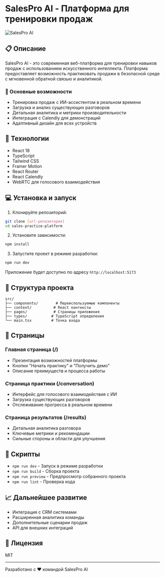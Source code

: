 # SalesPro AI - Платформа для тренировки продаж

![SalesPro AI](https://images.unsplash.com/photo-1552581234-26160f608093?auto=format&fit=crop&q=80&w=1200)

## 📋 Описание

SalesPro AI - это современная веб-платформа для тренировки навыков продаж с использованием искусственного интеллекта. Платформа предоставляет возможность практиковать продажи в безопасной среде с мгновенной обратной связью и аналитикой.

### 🌟 Основные возможности

- Тренировка продаж с ИИ-ассистентом в реальном времени
- Загрузка и анализ существующих разговоров
- Детальная аналитика и метрики производительности
- Интеграция с Calendly для демонстраций
- Адаптивный дизайн для всех устройств

## 🚀 Технологии

- React 18
- TypeScript
- Tailwind CSS
- Framer Motion
- React Router
- React Calendly
- WebRTC для голосового взаимодействия

## 💻 Установка и запуск

1. Клонируйте репозиторий:
```bash
git clone [url-репозитория]
cd sales-practice-platform
```

2. Установите зависимости:
```bash
npm install
```

3. Запустите проект в режиме разработки:
```bash
npm run dev
```

Приложение будет доступно по адресу `http://localhost:5173`

## 📱 Структура проекта

```
src/
├── components/        # Переиспользуемые компоненты
├── context/          # React контексты
├── pages/            # Страницы приложения
├── types/           # TypeScript определения
└── main.tsx         # Точка входа
```

## 📄 Страницы

### Главная страница (/)
- Презентация возможностей платформы
- Кнопки "Начать практику" и "Получить демо"
- Описание преимуществ и процесса работы

### Страница практики (/conversation)
- Интерфейс для голосового взаимодействия с ИИ
- Загрузка существующих разговоров
- Отслеживание прогресса в реальном времени

### Страница результатов (/results)
- Детальная аналитика разговора
- Ключевые метрики и рекомендации
- Сильные стороны и области для улучшения

## 🔧 Скрипты

- `npm run dev` - Запуск в режиме разработки
- `npm run build` - Сборка проекта
- `npm run preview` - Предпросмотр собранного проекта
- `npm run lint` - Проверка кода

## 📈 Дальнейшее развитие

- Интеграция с CRM системами
- Расширенная аналитика команды
- Дополнительные сценарии продаж
- API для внешних интеграций

## 📝 Лицензия

MIT

---

Разработано с ❤️ командой SalesPro AI